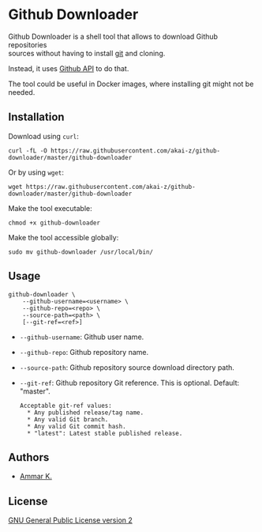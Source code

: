 # Github Downloader

Github Downloader is a shell tool that allows to download Github repositories  
sources without having to install [git](https://github.com/git/git) and cloning.

Instead, it uses [Github API](https://developer.github.com/v3/) to do that.

The tool could be useful in Docker images, where installing git might not be needed.

## Installation

Download using `curl`:
```
curl -fL -O https://raw.githubusercontent.com/akai-z/github-downloader/master/github-downloader
```

Or by using `wget`:
```
wget https://raw.githubusercontent.com/akai-z/github-downloader/master/github-downloader
```

Make the tool executable:
```
chmod +x github-downloader
```

Make the tool accessible globally:
```
sudo mv github-downloader /usr/local/bin/
```

## Usage

```
github-downloader \
    --github-username=<username> \
    --github-repo=<repo> \
    --source-path=<path> \
    [--git-ref=<ref>]
```

* `--github-username`: Github user name.

* `--github-repo`: Github repository name.

* `--source-path`: Github repository source download directory path.

* `--git-ref`: Github repository Git reference. This is optional. Default: "master".

      Acceptable git-ref values:
        * Any published release/tag name.
        * Any valid Git branch.
        * Any valid Git commit hash.
        * "latest": Latest stable published release.

## Authors

* [Ammar K.](https://github.com/akai-z)

## License

[GNU General Public License version 2](LICENSE)

